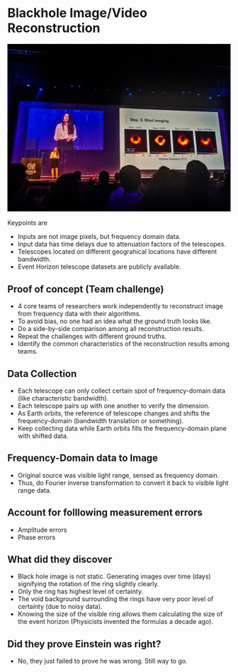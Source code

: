 # Blackhole Image/Video Reconstruction

![IMG](media/e00007.jpg)

Keypoints are
- Inputs are not image pixels, but frequency domain data.
- Input data has time delays due to attenuation factors of the telescopes.
- Telescopes located on different geograhical locations have different bandwidth.
- Event Horizon telescope datasets are publicly available.

## Proof of concept (Team challenge)

- 4 core teams of researchers work independently to reconstruct image from frequency data with their algorithms.
- To avoid bias, no one had an idea what the ground truth looks like.
- Do a side-by-side comparison among all reconstruction results.
- Repeat the challenges with different ground truths.
- Identify the common characteristics of the reconstruction results among teams.

## Data Collection 

- Each telescope can only collect certain spot of frequency-domain data (like characteristic bandwidth).
- Each telescope pairs up with one another to verify the dimension.
- As Earth orbits, the reference of telescope changes and shifts the frequency-domain (bandwidth translation or something).
- Keep collecting data while Earth orbits fills the frequency-domain plane with shifted data.

## Frequency-Domain data to Image

- Original source was visible light range, sensed as frequency domain.
- Thus, do Fourier inverse transformation to convert it back to visible light range data.

## Account for folllowing measurement errors

- Amplitude errors
- Phase errors

## What did they discover

- Black hole image is not static. Generating images over time (days) signifying the rotation of the ring slightly clearly.
- Only the ring has highest level of certainty.
- The void background surrounding the rings have very poor level of certainty (due to noisy data).
- Knowing the size of the visible ring allows them calculating the size of the event horizon (Physicists invented the formulas a decade ago).

## Did they prove Einstein was right?

- No, they just failed to prove he was wrong. Still way to go.


